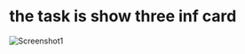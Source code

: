 # the task is show three inf card
![Screenshot1](https://user-images.githubusercontent.com/93032154/138567950-17aa1b7f-5dfb-4650-ba0b-c68344237f0e.png)

